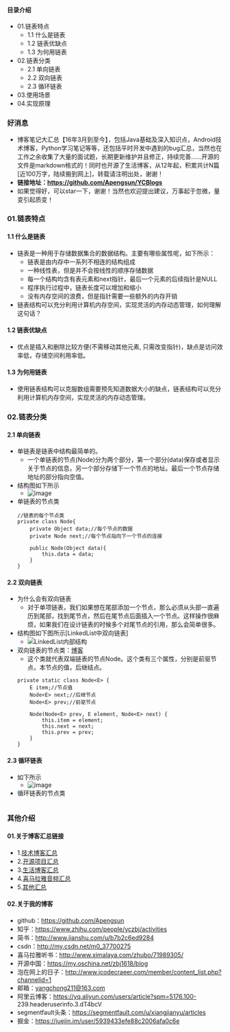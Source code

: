 #### 目录介绍
- 01.链表特点
    - 1.1 什么是链表
    - 1.2 链表优缺点
    - 1.3 为何用链表
- 02.链表分类
    - 2.1 单向链表
    - 2.2 双向链表
    - 2.3 循环链表
- 03.使用场景
- 04.实现原理





### 好消息
- 博客笔记大汇总【16年3月到至今】，包括Java基础及深入知识点，Android技术博客，Python学习笔记等等，还包括平时开发中遇到的bug汇总，当然也在工作之余收集了大量的面试题，长期更新维护并且修正，持续完善……开源的文件是markdown格式的！同时也开源了生活博客，从12年起，积累共计N篇[近100万字，陆续搬到网上]，转载请注明出处，谢谢！
- **链接地址：https://github.com/Apengsun/YCBlogs**
- 如果觉得好，可以star一下，谢谢！当然也欢迎提出建议，万事起于忽微，量变引起质变！




### 01.链表特点
#### 1.1 什么是链表
- 链表是一种用于存储数据集合的数据结构。主要有哪些属性呢，如下所示：
    - 链表是由内存中一系列不相连的结构组成
    - 一种线性表，但是并不会按线性的顺序存储数据
    - 每一个结构均含有表元素和next指针，最后一个元素的后续指针是NULL
    - 程序执行过程中，链表长度可以增加和缩小
    - 没有内存空间的浪费，但是指针需要一些额外的内存开销
- 链表结构可以充分利用计算机内存空间，实现灵活的内存动态管理，如何理解这句话？



#### 1.2 链表优缺点
- 优点是插入和删除比较方便(不需移动其他元素, 只需改变指针)，缺点是访问效率低，存储空间利用率低。



#### 1.3 为何用链表
- 使用链表结构可以克服数组需要预先知道数据大小的缺点，链表结构可以充分利用计算机内存空间，实现灵活的内存动态管理。



### 02.链表分类
#### 2.1 单向链表
- 单链表是链表中结构最简单的。
    - 一个单链表的节点(Node)分为两个部分，第一个部分(data)保存或者显示关于节点的信息，另一个部分存储下一个节点的地址。最后一个节点存储地址的部分指向空值。
- 结构图如下所示
    - ![image](https://upload-images.jianshu.io/upload_images/4432347-f11de49039f74535.png?imageMogr2/auto-orient/strip%7CimageView2/2/w/1240)
- 单链表的节点类
    ```
    //链表的每个节点类
    private class Node{
        private Object data;//每个节点的数据
        private Node next;//每个节点指向下一个节点的连接
        
        public Node(Object data){
            this.data = data;
        }
    }
    ```




#### 2.2 双向链表
- 为什么会有双向链表
    - 对于单项链表，我们如果想在尾部添加一个节点，那么必须从头部一直遍历到尾部，找到尾节点，然后在尾节点后面插入一个节点。这样操作很麻烦，如果我们在设计链表的时候多个对尾节点的引用，那么会简单很多。
- 结构图如下图所示[LinkedList中双向链表]
    - ![LinkedList内部结构](https://user-gold-cdn.xitu.io/2018/3/19/1623e363fe0450b0?w=600&h=481&f=jpeg&s=18502)
- 双向链表的节点类：[博客](https://github.com/Apengsun/YCBlogs)
    - 这个类就代表双端链表的节点Node。这个类有三个属性，分别是前驱节点，本节点的值，后继结点。
    ```
    private static class Node<E> {
        E item;//节点值
        Node<E> next;//后继节点
        Node<E> prev;//前驱节点
    
        Node(Node<E> prev, E element, Node<E> next) {
            this.item = element;
            this.next = next;
            this.prev = prev;
        }
    }
    ```





#### 2.3 循环链表
- 如下所示
    - ![image](https://upload-images.jianshu.io/upload_images/4432347-83d9119fe9d527d2.png?imageMogr2/auto-orient/strip%7CimageView2/2/w/1240)
- 循环链表的节点类
    ```
    
    ```







### 其他介绍
#### 01.关于博客汇总链接
- 1.[技术博客汇总](https://www.jianshu.com/p/614cb839182c)
- 2.[开源项目汇总](https://blog.csdn.net/m0_37700275/article/details/80863574)
- 3.[生活博客汇总](https://blog.csdn.net/m0_37700275/article/details/79832978)
- 4.[喜马拉雅音频汇总](https://www.jianshu.com/p/f665de16d1eb)
- 5.[其他汇总](https://www.jianshu.com/p/53017c3fc75d)



#### 02.关于我的博客
- github：https://github.com/Apengsun
- 知乎：https://www.zhihu.com/people/yczbj/activities
- 简书：http://www.jianshu.com/u/b7b2c6ed9284
- csdn：http://my.csdn.net/m0_37700275
- 喜马拉雅听书：http://www.ximalaya.com/zhubo/71989305/
- 开源中国：https://my.oschina.net/zbj1618/blog
- 泡在网上的日子：http://www.jcodecraeer.com/member/content_list.php?channelid=1
- 邮箱：yangchong211@163.com
- 阿里云博客：https://yq.aliyun.com/users/article?spm=5176.100- 239.headeruserinfo.3.dT4bcV
- segmentfault头条：https://segmentfault.com/u/xiangjianyu/articles
- 掘金：https://juejin.im/user/5939433efe88c2006afa0c6e






